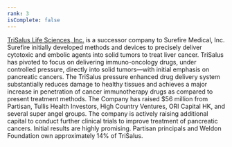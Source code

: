 ```yaml
---
rank: 3
isComplete: false
---
```


<span class="investment__name">[TriSalus Life Sciences, Inc.](http://trisaluslife.com/)</span> is a successor company to Surefire Medical, Inc. Surefire initially developed methods and devices to precisely deliver cytotoxic and embolic agents into solid tumors to treat liver cancer. TriSalus has pivoted to focus on delivering immuno-oncology drugs, under controlled pressure, directly into solid tumors—with initial emphasis on pancreatic cancers. The TriSalus pressure enhanced drug delivery system substantially reduces damage to healthy tissues and achieves a major increase in penetration of cancer immunotherapy drugs as compared to present treatment methods. The Company has raised $56 million from Partisan, Tullis Health Investors, High Country Ventures, ORI Capital HK, and several super angel groups. The company is actively raising additional capital to conduct further clinical trials to improve treatment of pancreatic cancers. Initial results are highly promising. Partisan principals and Weldon Foundation own approximately 14% of TriSalus.